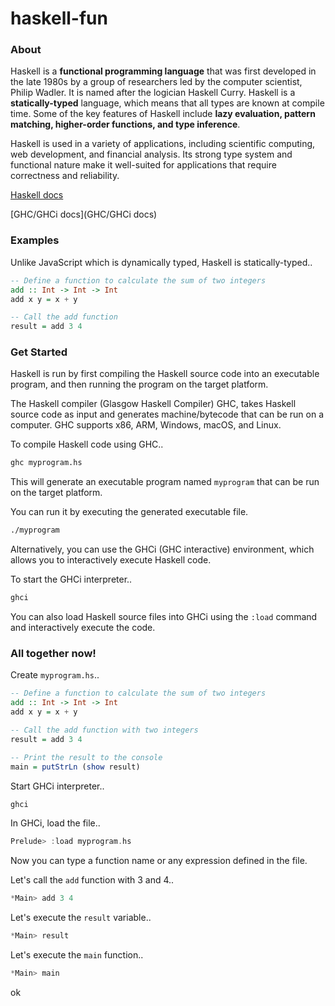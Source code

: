 # haskell-fun

### About

Haskell is a **functional programming language** that was first developed in the late 1980s by a group of researchers led by the computer scientist, Philip Wadler. It is named after the logician Haskell Curry. Haskell is a **statically-typed** language, which means that all types are known at compile time. Some of the key features of Haskell include **lazy evaluation, pattern matching, higher-order functions, and type inference**. 

Haskell is used in a variety of applications, including scientific computing, web development, and financial analysis. Its strong type system and functional nature make it well-suited for applications that require correctness and reliability.

[Haskell docs](https://www.haskell.org/documentation/)

[GHC/GHCi docs](GHC/GHCi docs)



### Examples

Unlike JavaScript which is dynamically typed, Haskell is statically-typed..

```haskell
-- Define a function to calculate the sum of two integers
add :: Int -> Int -> Int
add x y = x + y

-- Call the add function
result = add 3 4
```



### Get Started

Haskell is run by first compiling the Haskell source code into an executable program, and then running the program on the target platform.

The Haskell compiler (Glasgow Haskell Compiler) GHC, takes Haskell source code as input and generates machine/bytecode that can be run on a computer. GHC supports x86, ARM, Windows, macOS, and Linux.



To compile Haskell code using GHC..

```bash
ghc myprogram.hs
```

This will generate an executable program named `myprogram` that can be run on the target platform.

You can run it by executing the generated executable file.

```bash
./myprogram
```



Alternatively, you can use the GHCi (GHC interactive) environment, which allows you to interactively execute Haskell code.

To start the GHCi interpreter..

```bash
ghci
```

You can also load Haskell source files into GHCi using the `:load` command and interactively execute the code.



### All together now!

Create `myprogram.hs`..

```haskell
-- Define a function to calculate the sum of two integers
add :: Int -> Int -> Int
add x y = x + y

-- Call the add function with two integers
result = add 3 4

-- Print the result to the console
main = putStrLn (show result)
```

Start GHCi interpreter..

```bash
ghci
```

In GHCi, load the file..

```c
Prelude> :load myprogram.hs
```

Now you can type a function name or any expression defined in the file. 

Let's call the `add` function with 3 and 4..

```c
*Main> add 3 4
```

Let's execute the `result` variable..

```c
*Main> result
```

Let's execute the `main` function..

```c
*Main> main
```





ok